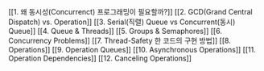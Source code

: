 [[1. 왜 동시성(Concurrenct) 프로그래밍이 필요할까?]]
[[2. GCD(Grand Central Dispatch) vs. Operation]]
[[3. Serial(직렬) Queue vs Concurrent(동시) Queue]]
[[4. Queue & Threads]]
[[5. Groups & Semaphores]]
[[6. Concurrency Problems]]
[[7. Thread-Safety 한 코드의 구현 방법]]
[[8. Operations]]
[[9. Operation Queues]]
[[10. Asynchronous Operations]]
[[11. Operation Dependencies]]
[[12. Canceling Operations]]